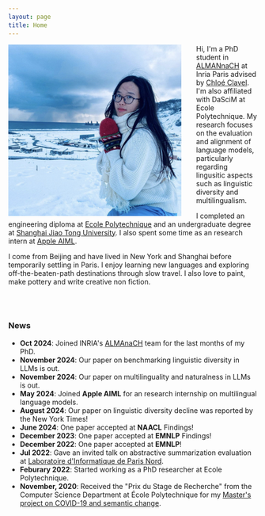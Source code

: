 ```yaml
---
layout: page
title: Home
---
```



<img align="left" style="padding-right: 30px; width: 350px" src="pic_mx.jpg">

Hi, I'm a PhD student in [ALMANnaCH](https://almanach.inria.fr/index-fr.html) at Inria Paris advised by [Chloé Clavel](https://clavel.wp.imt.fr/). I'm also affiliated with DaSciM at Ecole Polytechnique. My research focuses on the evaluation and alignment of language models, particularly regarding lingusitic aspects such as linguistic diversity and multilingualism.

I completed an engineering diploma at [Ecole Polytechnique](https://www.polytechnique.edu/) and an undergraduate degree at [Shanghai Jiao Tong University](https://en.sjtu.edu.cn/). I also spent some time as an research intern at [Apple AIML](https://machinelearning.apple.com/).

I come from Beijing and have lived in New York and Shanghai before temporarily settling in Paris. I enjoy learning new languages and exploring off-the-beaten-path destinations through slow travel. I also love to paint, make pottery and write creative non fiction.

<br>
<br>


### News

* **Oct 2024**: Joined INRIA's [ALMAnaCH](https://almanach.inria.fr/index-fr.html) team for the last months of my PhD.
* **November 2024**: Our paper on benchmarking linguistic diversity in LLMs is out.
* **November 2024**: Our paper on multilinguality and naturalness in LLMs is out.
* **May 2024**: Joined **Apple AIML** for an research internship on multilingual language models.
* **August 2024**: Our paper on linguistic diversity decline was reported by the New York Times!
* **June 2024**: One paper accepted at **NAACL** Findings!
* **December 2023**: One paper accepted at **EMNLP** Findings!
* **December 2022**: One paper accepted at **EMNLP**!
* **Jul 2022**: Gave an invited talk on abstractive summarization evaluation at [Laboratoire d'Informatique de Paris Nord](https://lipn.univ-paris13.fr).
* **Feburary 2022**: Started working as a PhD researcher at Ecole Polytechnique.
* **November, 2020**: Received the "Prix du Stage de Recherche" from the Computer Science Department at École Polytechnique for my [Master's project on COVID-19 and semantic change](https://arxiv.org/abs/2102.07836).
